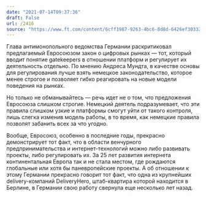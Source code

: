 ```yaml
---
date: "2021-07-14T09:37:36"
draft: False
url: /2416
source: "https://www.ft.com/content/6cff1987-9263-4bc6-8d8d-6426ef303325?desktop=true&segmentId=7c8f09b9-9b61-4fbb-9430-9208a9e233c8#myft:notification:daily-email:content"
---
```


Глава антимонопольного ведомства Германии раскритиковал предлагаемый Евросоюзом закон о цифровых рынках — тот, который вводит понятие gatekeepers в отношении платформ и регулирует их деятельность отдельно. По мнению Андреса Мундта, в качестве основы для регулирования лучше взять немецкое законодательство, которое менее строгое и позволяет гибко реагировать на новые модели поведения на рынках. 

Но только не обманывайтесь — речь идет не о том, что предложения Евросоюза слишком строгие. Немецкий деятель подразумевает, что эти правила слишком узкие и платформы смогут уйти от такого контроля, лишь слегка изменив модель работы, в то время, как немецкие правила позволят забанить всех за что угодно.

Вообще, Евросоюз, особенно в последние годы, прекрасно демонстрирует тот факт, что в области венчурного предпринимательства и интернет-технологий можно либо развивать проекты, либо регулировать их. За 25 лет развития интернета континентальная Европа так и не стала местом, где рождаются глобальные или хотя бы паневропейские проекты. А об отношении к этому Германии прекрасно говорит тот факт, что одна из крупнейших delivery-компаний DeliveryHero, штаб-квартира которой находится в Берлине, в Германии свою работу свернула еще несколько лет назад.
